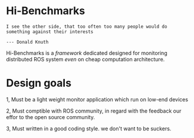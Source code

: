 # Hi-Benchmarks



```
I see the other side, that too often too many people would do something against their interests

--- Donald Knuth

```

Hi-Benchmarks is a *framework* dedicated  designed  for monitoring distributed ROS system *even* on cheap computation architecture.
 


# Design goals

1, Must be a light weight monitor application which run on low-end devices

2, Must comptible with ROS community, in regard with the feedback our effor to the open source community.

3, Must written in a good coding style. we don't want to be suckers.

